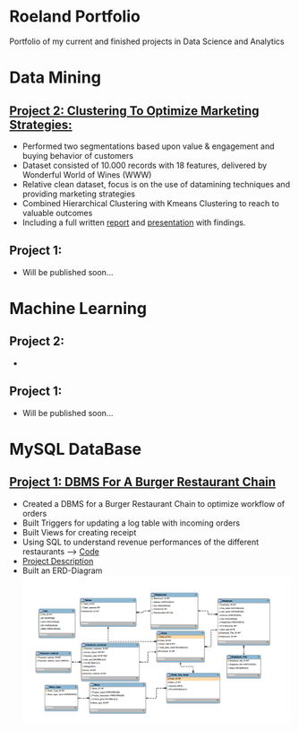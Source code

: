 # Roeland Portfolio
Portfolio of my current and finished projects in Data Science and Analytics

# Data Mining

## [Project 2: Clustering To Optimize Marketing Strategies:](https://github.com/roelrrr/Datamining---Wonderful-World-Of-Wines-Marketing-Strategies-)
* Performed two segmentations based upon value & engagement and buying behavior of customers
* Dataset consisted of 10.000 records with 18 features, delivered by Wonderful World of Wines (WWW)
* Relative clean dataset, focus is on the use of datamining techniques and providing marketing strategies
* Combined Hierarchical Clustering with Kmeans Clustering to reach to valuable outcomes
* Including a full written [report](https://github.com/roelrrr/Datamining---Wonderful-World-Of-Wines-Marketing-Strategies-/blob/main/Content/B01-WonderfulWinesoftheWorld.pdf) and [presentation](https://github.com/roelrrr/Datamining---Wonderful-World-Of-Wines-Marketing-Strategies-/blob/main/Content/Final_Presentation.pptx) with findings.

## Project 1: 
* Will be published soon...

# Machine Learning

## Project 2: 
* 

## Project 1:
* Will be published soon...

# MySQL DataBase 

## [Project 1: DBMS For A Burger Restaurant Chain](https://github.com/roelrrr/DatabaseSystem-For-A-Burger-Restaurant-Chain) 
* Created a DBMS for a Burger Restaurant Chain to optimize workflow of orders
* Built Triggers for updating a log table with incoming orders 
* Built Views for creating receipt
* Using SQL to understand revenue performances of the different restaurants --> [Code](https://github.com/roelrrr/DatabaseSystem-For-A-Burger-Restaurant-Chain/tree/main/Scripts)
* [Project Description](https://github.com/roelrrr/DatabaseSystem-For-A-Burger-Restaurant-Chain/blob/main/Description/description.pdf)
* Built an ERD-Diagram
![ERD-Diagram](https://github.com/roelrrr/DatabaseSystem-For-A-Burger-Restaurant-Chain/blob/main/Analysis/ERD-Diagram.png)

